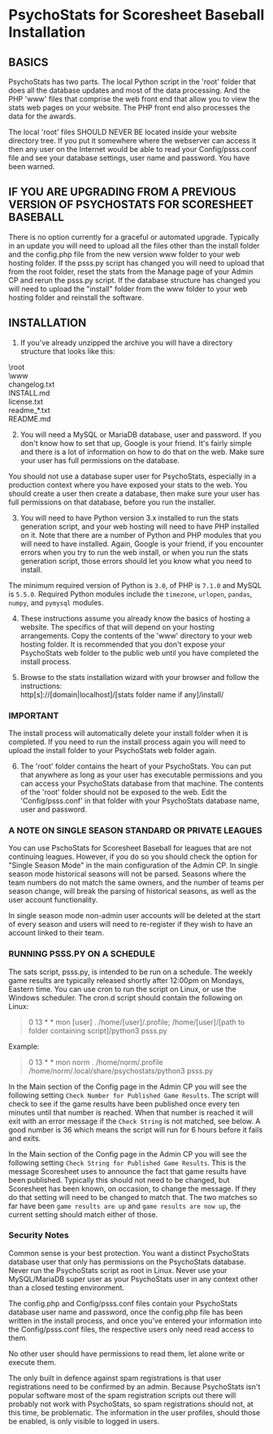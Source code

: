 # PsychoStats for Scoresheet Baseball Installation


## BASICS

PsychoStats has two parts. The local Python script in the 'root' folder that does all the database updates and most of the data processing. And the PHP 'www' files that comprise the web front end that allow you to view the stats web pages on your website.  The PHP front end also processes the data for the awards.

The local 'root' files SHOULD NEVER BE located inside your website directory tree.  If you put it somewhere where the webserver can access it then any user on the Internet would be able to read your Config/psss.conf file and see your database settings, user name and password. You have been warned.


## IF YOU ARE UPGRADING FROM A PREVIOUS VERSION OF PSYCHOSTATS FOR SCORESHEET BASEBALL

There is no option currently for a graceful or automated upgrade.  Typically in an update you will need to upload all the files other than the install folder and the config.php file from the new version www folder to your web hosting folder.  If the psss.py script has changed you will need to upload that from the root folder, reset the stats from the Manage page of your Admin CP and rerun the psss.py script.  If the database structure has changed you will need to upload the "install" folder from the www folder to your web hosting folder and reinstall the software.


## INSTALLATION

1. If you've already unzipped the archive you will have a directory structure that looks like this:
  
\root  
\www  
changelog.txt  
INSTALL.md  
license.txt  
readme_*.txt  
README.md  

2. You will need a MySQL or MariaDB database, user and password.  If you don't know how to set that up, Google is your friend.  It's fairly simple and there is a lot of information on how to do that on the web.  Make sure your user has full permissions on the database.

You should not use a database super user for PsychoStats, especially in a production context where you have exposed your stats to the web.  You should create a user then create a database, then make sure your user has full permissions on that database, before you run the installer.

3. You will need to have Python version 3.x installed to run the stats generation script, and your web hosting will need to have PHP installed on it.  Note that there are a number of Python and PHP modules that you will need to have installed.  Again, Google is your friend, if you encounter errors when you try to run the web install, or when you run the stats generation script, those errors should let you know what you need to install.

The minimum required version of Python is `3.0`, of PHP is `7.1.0` and MySQL is `5.5.0`.  Required Python modules include the `timezone`, `urlopen`, `pandas`, `numpy`, and `pymysql` modules.

4. These instructions assume you already know the basics of hosting a website.  The specifics of that will depend on your hosting arrangements.  Copy the contents of the 'www' directory to your web hosting folder.  It is recommended that you don't expose your PsychoStats web folder to the public web until you have completed the install process.

5. Browse to the stats installation wizard with your browser and follow the instructions:  
	http[s]://[domain|localhost]/[stats folder name if any]/install/

### IMPORTANT

The install process will automatically delete your install folder when it is completed.  If you need to run the install process again you will need to upload the install folder to your PsychoStats web folder again.

6. The 'root' folder contains the heart of your PsychoStats.  You can put that anywhere as long as your user has executable permissions and you can access your PsychoStats database from that machine.  The contents of the 'root' folder should not be exposed to the web.  Edit the 'Config/psss.conf' in that folder with your PsychoStats database name, user and password.

### A NOTE ON SINGLE SEASON STANDARD OR PRIVATE LEAGUES

You can use PschoStats for Scoresheet Baseball for leagues that are not continuing leagues.  However, if you do so you should check the option for "Single Season Mode" in the main configuration of the Admin CP.  In single season mode historical seasons will not be parsed.  Seasons where the team numbers do not match the same owners, and the number of teams per season change, will break the parsing of historical seasons, as well as the user account functionality.

In single season mode non-admin user accounts will be deleted at the start of every season and users will need to re-register if they wish to have an account linked to their team.

### RUNNING PSSS.PY ON A SCHEDULE

The sats script, psss.py, is intended to be run on a schedule.  The weekly game results are typically released shortly after 12:00pm on Mondays, Eastern time.  You can use cron to run the script on Linux, or use the Windows scheduler.  The cron.d script should contain the following on Linux:

> 0 13 * * mon [user] . /home/[user]/.profile; /home/[user]/[path to folder containing script]/python3 psss.py

Example:

> 0 13 * * mon norm . /home/norm/.profile /home/norm/.local/share/psychostats/python3 psss.py

In the Main section of the Config page in the Admin CP you will see the following setting `Check Number for Published Game Results`.  The script will check to see if the game results have been published once every ten minutes until that number is reached.  When that number is reached it will exit with an error message if the `Check String` is not matched, see below.  A good number is 36 which means the script will run for 6 hours before it fails and exits.

In the Main section of the Config page in the Admin CP you will see the following setting `Check String for Published Game Results`.  This is the message Scoresheet uses to announce the fact that game results have been published.  Typically this should not need to be changed, but Scoresheet has been known, on occasion, to change the message.  If they do that setting will need to be changed to match that.  The two matches so far have been `game results are up` and `game results are now up`, the current setting should match either of those.

### Security Notes

Common sense is your best protection.  You want a distinct PsychoStats database user that only has permissions on the PsychoStats database.  Never run the PsychoStats script as root in Linux.  Never use your MySQL/MariaDB super user as your PsychoStats user in any context other than a closed testing environment.

The config.php and Config/psss.conf files contain your PsychoStats database user name and password, once the config.php file has been written in the install process, and once you've entered your information into the Config/psss.conf files, the respective users only need read access to them.

No other user should have permissions to read them, let alone write or execute them.

The only built in defence against spam registrations is that user registrations need to be confirmed by an admin.  Because PsychoStats isn't popular software most of the spam registration scripts out there will probably not work with PsychoStats, so spam registrations should not, at this time, be problematic.  The information in the user profiles, should those be enabled, is only visible to logged in users.
